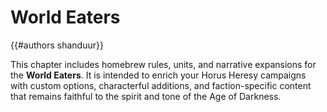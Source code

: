 # World Eaters
{{#authors shanduur}}

This chapter includes homebrew rules, units, and narrative expansions for the **World Eaters**. It is intended to enrich your Horus Heresy campaigns with custom options, characterful additions, and faction-specific content that remains faithful to the spirit and tone of the Age of Darkness.

